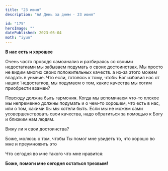 ```yaml
---
title: "23 июня"
description: "АА День за днем - 23 июня"

id: "175"
heroImage: ""
datePublished: 2023-05-04
moth: "iyun"
---
```


**В нас есть и хорошее**

Очень часто проводя самоанализ и разбираясь со своими недостатками мы забываем
подумать о своих достоинствах. Мы просто не видим многих своих положительных
качеств. а из-за этого можем впадать в уныние. Что если, готовясь к тому,
чтобы Бог избавил нас от наших ‘недостатков, мы подумаем о том, какие качества
мы хотим приобрести взамен?

Повсюду должна быть гармония. Когда мы вспоминаем что-то плохое мы непременно
должны подумать и о чем-то хорошем, что есть в нас, или о том, какими бы мы
хотели быть. Если мы не можем сами усовершенствовать свои качества, надо
обратиться за помощью к Богу и близким нам людям.

Вижу ли я свои достоинства?

Боже, молюсь о том, чтобы Ты помог мне увидеть то, что хорошо во мне и
преумножить это

Что сегодня во мне такого что мне нравится:

**Боже, помоги мне сегодня остаться трезвым!**
